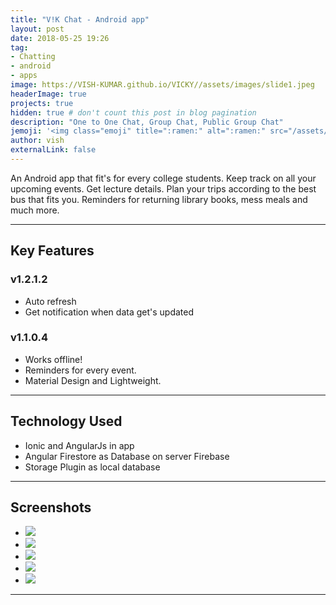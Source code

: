 ```yaml
---
title: "V!K Chat - Android app"
layout: post
date: 2018-05-25 19:26
tag: 
- Chatting
- android 
- apps
image: https://VISH-KUMAR.github.io/VICKY//assets/images/slide1.jpeg
headerImage: true
projects: true
hidden: true # don't count this post in blog pagination
description: "One to One Chat, Group Chat, Public Group Chat"
jemoji: '<img class="emoji" title=":ramen:" alt=":ramen:" src="/assets/images/markdown.jpg" height="20" width="20" align="absmiddle">'
author: vish
externalLink: false
---
```


<!-- <a href="http://bit.ly/college-plus" target="_blank">
  <img width="180" height="70" border="0" align="center"  src="/assets/images/play-store.png"/>
</a> -->

An Android app that fit's for every college students. Keep track on all your upcoming events. Get lecture details. Plan your trips according to the best bus that fits you. Reminders for returning library books, mess meals and much more. 

---

## Key Features 

### v1.2.1.2

- Auto refresh
- Get notification when data get's updated

### v1.1.0.4

- Works offline!
- Reminders for every event.
- Material Design and Lightweight.

---

## Technology Used

- Ionic and AngularJs in app
- Angular Firestore as Database on server Firebase
- Storage Plugin as local database

---

## Screenshots

<div class="flexslider">
  <ul class="slides">
    <li>
      <img src="{{ site.baseurl }}/assets/images/slide1.jpeg" />
    </li>
    <li>
      <img src="{{ site.baseurl }}/assets/images/slide2.jpeg" />
    </li>
    <li>
      <img src="{{ site.baseurl }}/assets/images/slide3.jpeg" />
    </li>
    <li>
      <img src="{{ site.baseurl }}/assets/images/slide4.jpeg" />
    </li>
    <li>
      <img src="{{ site.baseurl }}/assets/images/slide5.jpeg" />
    </li>
  </ul>
</div>

---